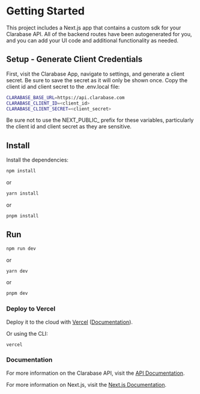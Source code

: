
# Getting Started

This project includes a Next.js app that contains a custom sdk for your Clarabase API. All of the backend routes have been autogenerated for you, and you can add your UI code and additional functionality as needed.

## Setup - Generate Client Credentials

First, visit the Clarabase App, navigate to settings, and generate a client secret. Be sure to save the secret as it will only be shown once. Copy the client id and client secret to the .env.local file:

```bash
CLARABASE_BASE_URL=https://api.clarabase.com
CLARABASE_CLIENT_ID=<client_id>
CLARABASE_CLIENT_SECRET=<client_secret>
```

Be sure not to use the NEXT_PUBLIC_ prefix for these variables, particularly the client id and client secret as they are sensitive.

## Install

Install the dependencies:

```bash
npm install
```

or

```bash
yarn install
```

or

```bash
pnpm install
```

## Run

```bash
npm run dev
```

or

```bash
yarn dev
```

or

```bash
pnpm dev
```

### Deploy to Vercel

Deploy it to the cloud with [Vercel](https://vercel.com/new?utm_source=github&utm_medium=readme&utm_campaign=next-example) ([Documentation](https://nextjs.org/docs/deployment)).

Or using the CLI:

```bash
vercel
```

### Documentation

For more information on the Clarabase API, visit the [API Documentation](https://docs.clarabase.com/api).

For more information on Next.js, visit the [Next.js Documentation](https://nextjs.org/docs).
